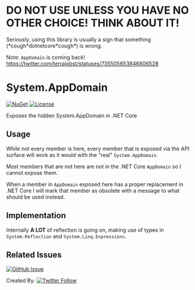 # DO NOT USE UNLESS YOU HAVE NO OTHER CHOICE! THINK ABOUT IT!
Seriously, using this library is usually a sign that something (\*cough\*dotnetcore\*cough\*) is wrong.

Note: `AppDomain` is coming back! https://twitter.com/terrajobst/statuses/735505653846806528

# System.AppDomain
[![NuGet](https://img.shields.io/nuget/v/System.AppDomain.svg)](https://www.nuget.org/packages/System.AppDomain/)
[![License](https://img.shields.io/badge/license-MIT-blue.svg)](LICENSE.md)

Exposes the hidden System.AppDomain in .NET Core

## Usage
While not every member is here, every member that is exposed via the API surface will work as it would with the "real" `System.AppDomain`.

Most members that are not here are not in the .NET Core `AppDomain` so I cannot expose them.

When a member in `AppDomain` exposed here has a proper replacement in .NET Core I will mark that member as obsolete with a message to what should be used instead.

## Implementation
Internally **A LOT** of reflection is going on, making use of types in `System.Reflection` and `System.Linq.Expressions`.

## Related Issues
[![GitHub Issue](https://img.shields.io/badge/corefx-6398-yellow.svg)](https://github.com/dotnet/corefx/issues/6398)

Created By: [![Twitter Follow](https://img.shields.io/twitter/follow/shmuelie.svg?style=social&label=Shmuelie)](https://www.twitter.com/shmuelie)